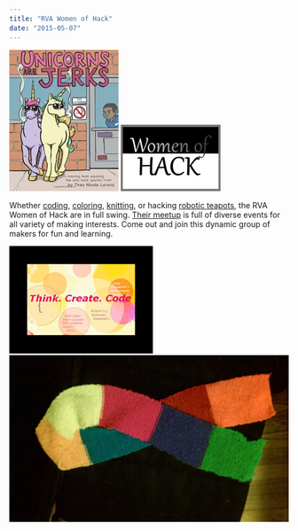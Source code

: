 ```yaml
---
title: "RVA Women of Hack"
date: "2015-05-07"
---
```


[![unicornsAreJerks](images/unicornsAreJerks.jpg)](http://www.hackrva.org/blog/wp-content/uploads/2015/05/unicornsAreJerks.jpg) [![WoHack](images/WoHack.jpeg)](http://www.hackrva.org/blog/wp-content/uploads/2015/05/WoHack.jpeg) 

Whether [coding](http://www.meetup.com/WoHack/events/222311582/), [coloring](http://www.meetup.com/WoHack/events/221939926/), [knitting](http://www.meetup.com/WoHack/events/221939285/), or hacking [robotic teapots](http://www.meetup.com/WoHack/events/221480251/), the RVA Women of Hack are in full swing. [Their meetup](http://www.meetup.com/WoHack/) is full of diverse events for all variety of making interests. Come out and join this dynamic group of makers for fun and learning.

[![thinkCreateCode](images/thinkCreateCode.jpg)](http://www.hackrva.org/blog/wp-content/uploads/2015/05/thinkCreateCode.jpg) [![scarf1](images/scarf1.jpg)](http://www.hackrva.org/blog/wp-content/uploads/2015/05/scarf1.jpg)
